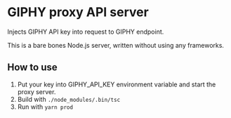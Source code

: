 # GIPHY proxy API server
Injects GIPHY API key into request to GIPHY endpoint.

This is a bare bones Node.js server, written without using any frameworks.

## How to use
1. Put your key into GIPHY_API_KEY environment variable and start the proxy server.
2. Build with `./node_modules/.bin/tsc`
3. Run with `yarn prod`
